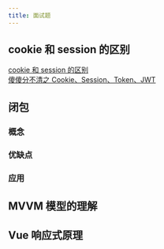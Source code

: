 ```yaml
---
title: 面试题
---
```

## cookie 和 session 的区别
[cookie 和 session 的区别](https://juejin.cn/post/6844903937523482631)\
[傻傻分不清之 Cookie、Session、Token、JWT](https://juejin.cn/post/6844904034181070861#heading-9)
## 闭包
### 概念

### 优缺点
### 应用
## MVVM 模型的理解
## Vue 响应式原理
